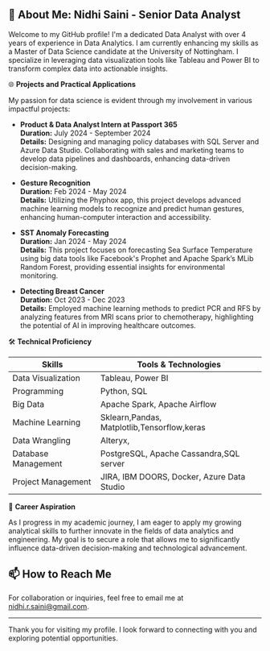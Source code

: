 ## 🚀 About Me: Nidhi Saini - Senior Data Analyst

Welcome to my GitHub profile! I'm a dedicated Data Analyst with over 4 years of experience in Data Analytics. I am currently enhancing my skills as a Master of Data Science candidate at the University of Nottingham. I specialize in leveraging data visualization tools like Tableau and Power BI to transform complex data into actionable insights.

🌐 **Projects and Practical Applications**

My passion for data science is evident through my involvement in various impactful projects:

- **Product & Data Analyst Intern at Passport 365**  
  **Duration:** July 2024 - September 2024  
  **Details:** Designing and managing policy databases with SQL Server and Azure Data Studio. Collaborating with sales and marketing teams to develop data pipelines and dashboards, enhancing data-driven decision-making.

- **Gesture Recognition**  
  **Duration:** Feb 2024 - May 2024  
  **Details:** Utilizing the Phyphox app, this project develops advanced machine learning models to recognize and predict human gestures, enhancing human-computer interaction and accessibility.

- **SST Anomaly Forecasting**  
  **Duration:** Jan 2024 - May 2024  
  **Details:** This project focuses on forecasting Sea Surface Temperature using big data tools like Facebook's Prophet and Apache Spark’s MLib Random Forest, providing essential insights for environmental monitoring.

- **Detecting Breast Cancer**  
  **Duration:** Oct 2023 - Dec 2023  
  **Details:** Employed machine learning methods to predict PCR and RFS by analyzing features from MRI scans prior to chemotherapy, highlighting the potential of AI in improving healthcare outcomes.

🛠 **Technical Proficiency**

| **Skills**              | **Tools & Technologies**                                    |
|-------------------------|-------------------------------------------------------------|
| Data Visualization      | Tableau, Power BI                                           |
| Programming             | Python, SQL                                                 |
| Big Data                | Apache Spark, Apache Airflow                                |
| Machine Learning        | Sklearn,Pandas, Matplotlib,Tensorflow,keras                 |
| Data Wrangling          | Alteryx,                                                    |
| Database Management     | PostgreSQL, Apache Cassandra,SQL server                     |
| Project Management      | JIRA, IBM DOORS, Docker, Azure Data Studio                  |

🌟 **Career Aspiration**

As I progress in my academic journey, I am eager to apply my growing analytical skills to further innovate in the fields of data analytics and engineering. My goal is to secure a role that allows me to significantly influence data-driven decision-making and technological advancement.

## 📫 How to Reach Me
For collaboration or inquiries, feel free to email me at [nidhi.r.saini@gmail.com](mailto:nidhi.r.saini@gmail.com).

---

Thank you for visiting my profile. I look forward to connecting with you and exploring potential opportunities.

